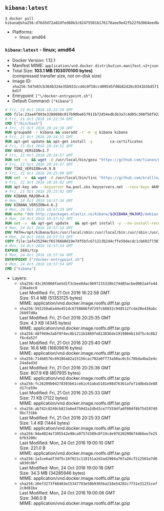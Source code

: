 ## `kibana:latest`

```console
$ docker pull kibana@sha256:d76d3d72a02dfed60b3c02475501b176178aee9e42fb22f63064eed6ef23ad98
```

-	Platforms:
	-	linux; amd64

### `kibana:latest` - linux; amd64

-	Docker Version: 1.12.1
-	Manifest MIME: `application/vnd.docker.distribution.manifest.v2+json`
-	Total Size: **103.1 MB (103070100 bytes)**  
	(compressed transfer size, not on-disk size)
-	Image ID: `sha256:547e03cb364b324e35b933ccddc0f58cc409545fd6b82d28c0341b5bd571bd1f`
-	Entrypoint: `["\/docker-entrypoint.sh"]`
-	Default Command: `["kibana"]`

```dockerfile
# Fri, 21 Oct 2016 16:22:34 GMT
ADD file:23aa4f893e3288698c017b90be657911b72d54edb3b3a7c4d05c308f50f9228f in / 
# Fri, 21 Oct 2016 16:22:34 GMT
CMD ["/bin/bash"]
# Fri, 21 Oct 2016 20:24:38 GMT
RUN groupadd -r kibana && useradd -r -m -g kibana kibana
# Fri, 21 Oct 2016 20:24:51 GMT
RUN apt-get update && apt-get install -y 		ca-certificates 		wget 	--no-install-recommends && rm -rf /var/lib/apt/lists/*
# Fri, 21 Oct 2016 20:24:52 GMT
ENV GOSU_VERSION=1.7
# Fri, 21 Oct 2016 20:24:57 GMT
RUN set -x 	&& wget -O /usr/local/bin/gosu "https://github.com/tianon/gosu/releases/download/$GOSU_VERSION/gosu-$(dpkg --print-architecture)" 	&& wget -O /usr/local/bin/gosu.asc "https://github.com/tianon/gosu/releases/download/$GOSU_VERSION/gosu-$(dpkg --print-architecture).asc" 	&& export GNUPGHOME="$(mktemp -d)" 	&& gpg --keyserver ha.pool.sks-keyservers.net --recv-keys B42F6819007F00F88E364FD4036A9C25BF357DD4 	&& gpg --batch --verify /usr/local/bin/gosu.asc /usr/local/bin/gosu 	&& rm -r "$GNUPGHOME" /usr/local/bin/gosu.asc 	&& chmod +x /usr/local/bin/gosu 	&& gosu nobody true
# Fri, 21 Oct 2016 20:24:57 GMT
ENV TINI_VERSION=v0.9.0
# Fri, 21 Oct 2016 20:25:00 GMT
RUN set -x 	&& wget -O /usr/local/bin/tini "https://github.com/krallin/tini/releases/download/$TINI_VERSION/tini" 	&& wget -O /usr/local/bin/tini.asc "https://github.com/krallin/tini/releases/download/$TINI_VERSION/tini.asc" 	&& export GNUPGHOME="$(mktemp -d)" 	&& gpg --keyserver ha.pool.sks-keyservers.net --recv-keys 6380DC428747F6C393FEACA59A84159D7001A4E5 	&& gpg --batch --verify /usr/local/bin/tini.asc /usr/local/bin/tini 	&& rm -r "$GNUPGHOME" /usr/local/bin/tini.asc 	&& chmod +x /usr/local/bin/tini 	&& tini -h
# Fri, 21 Oct 2016 20:25:02 GMT
RUN apt-key adv --keyserver ha.pool.sks-keyservers.net --recv-keys 46095ACC8548582C1A2699A9D27D666CD88E42B4
# Fri, 21 Oct 2016 20:25:02 GMT
ENV KIBANA_MAJOR=4.6
# Mon, 24 Oct 2016 18:57:34 GMT
ENV KIBANA_VERSION=4.6.2
# Mon, 24 Oct 2016 18:57:34 GMT
RUN echo "deb http://packages.elastic.co/kibana/${KIBANA_MAJOR}/debian stable main" > /etc/apt/sources.list.d/kibana.list
# Mon, 24 Oct 2016 18:57:52 GMT
RUN set -x 	&& apt-get update 	&& apt-get install -y --no-install-recommends kibana=$KIBANA_VERSION 	&& chown -R kibana:kibana /opt/kibana 	&& rm -rf /var/lib/apt/lists/* 		&& sed -ri "s!^(\#\s*)?(elasticsearch\.url:).*!\2 'http://elasticsearch:9200'!" /opt/kibana/config/kibana.yml 	&& grep -q 'elasticsearch:9200' /opt/kibana/config/kibana.yml
# Mon, 24 Oct 2016 18:57:53 GMT
ENV PATH=/opt/kibana/bin:/usr/local/sbin:/usr/local/bin:/usr/sbin:/usr/bin:/sbin:/bin
# Mon, 24 Oct 2016 18:57:53 GMT
COPY file:1afe35294cf65766b0d19e7df5bfc671213b2d4cffe59decdc1cb601f7387d43 in / 
# Mon, 24 Oct 2016 18:57:54 GMT
EXPOSE 5601/tcp
# Mon, 24 Oct 2016 18:57:54 GMT
ENTRYPOINT ["/docker-entrypoint.sh"]
# Mon, 24 Oct 2016 18:57:54 GMT
CMD ["kibana"]
```

-	Layers:
	-	`sha256:43c265008fae5d1f3cbee0dac9697235320b174d85acbed002a4fe44236adec0`  
		Last Modified: Fri, 21 Oct 2016 16:22:58 GMT  
		Size: 51.4 MB (51353125 bytes)  
		MIME: application/vnd.docker.image.rootfs.diff.tar.gzip
	-	`sha256:592250a6a44e451dc6758866fd7297c68832c948512fcde20e436abc26b97d0a`  
		Last Modified: Fri, 21 Oct 2016 20:25:35 GMT  
		Size: 4.3 KB (4345 bytes)  
		MIME: application/vnd.docker.image.rootfs.diff.tar.gzip
	-	`sha256:48f949e3abf8f4ec8b1211b1869fe813836de1919804b13d75c4c8b2f6cda52f`  
		Last Modified: Fri, 21 Oct 2016 20:25:40 GMT  
		Size: 16.6 MB (16609616 bytes)  
		MIME: application/vnd.docker.image.rootfs.diff.tar.gzip
	-	`sha256:714b8576c69186a82a15156cac702a0f773a50ac0c5c78bda4ba2e4c24adad3d`  
		Last Modified: Fri, 21 Oct 2016 20:25:36 GMT  
		Size: 807.9 KB (807935 bytes)  
		MIME: application/vnd.docker.image.rootfs.diff.tar.gzip
	-	`sha256:fc26209b04278303b61ce61c61aba5181e98d76361afe71ddbda3e88d17ce59e`  
		Last Modified: Fri, 21 Oct 2016 20:25:33 GMT  
		Size: 7.1 KB (7122 bytes)  
		MIME: application/vnd.docker.image.rootfs.diff.tar.gzip
	-	`sha256:ab742c8240cb823a6e4750d2a2dbd3ce7f559dfadf08df8b75d197d99bc731bb`  
		Last Modified: Fri, 21 Oct 2016 20:25:33 GMT  
		Size: 1.4 KB (1444 bytes)  
		MIME: application/vnd.docker.image.rootfs.diff.tar.gzip
	-	`sha256:94e4024e7395542e90ca9757d389c0f19cde97620290674d66ee7e25bfb3200c`  
		Last Modified: Mon, 24 Oct 2016 19:00:10 GMT  
		Size: 221.0 B  
		MIME: application/vnd.docker.image.rootfs.diff.tar.gzip
	-	`sha256:1a3ce6adf34f5c16f021c118151a2d2ad2904a76fa26cf512561e7d0a83dc0bf`  
		Last Modified: Mon, 24 Oct 2016 19:00:18 GMT  
		Size: 34.3 MB (34285946 bytes)  
		MIME: application/vnd.docker.image.rootfs.diff.tar.gzip
	-	`sha256:20ef3273f68483e15347793e58b9365ba218e54282c7f31e31231cef2c8d81ba`  
		Last Modified: Mon, 24 Oct 2016 19:00:06 GMT  
		Size: 346.0 B  
		MIME: application/vnd.docker.image.rootfs.diff.tar.gzip
